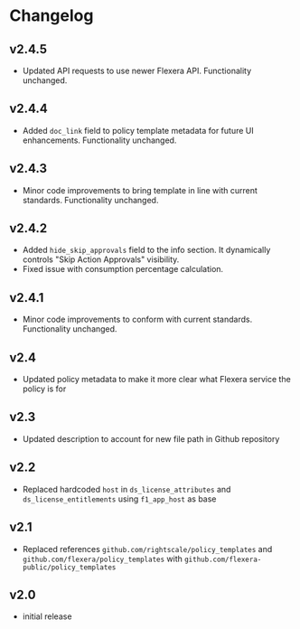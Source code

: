 # Changelog

## v2.4.5

- Updated API requests to use newer Flexera API. Functionality unchanged.

## v2.4.4

- Added `doc_link` field to policy template metadata for future UI enhancements. Functionality unchanged.

## v2.4.3

- Minor code improvements to bring template in line with current standards. Functionality unchanged.

## v2.4.2

- Added `hide_skip_approvals` field to the info section. It dynamically controls "Skip Action Approvals" visibility.
- Fixed issue with consumption percentage calculation.

## v2.4.1

- Minor code improvements to conform with current standards. Functionality unchanged.

## v2.4

- Updated policy metadata to make it more clear what Flexera service the policy is for

## v2.3

- Updated description to account for new file path in Github repository

## v2.2

- Replaced hardcoded `host` in `ds_license_attributes` and `ds_license_entitlements` using `f1_app_host` as base

## v2.1

- Replaced references `github.com/rightscale/policy_templates` and `github.com/flexera/policy_templates` with `github.com/flexera-public/policy_templates`

## v2.0

- initial release
